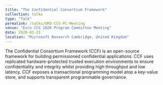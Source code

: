 ```yaml
---
title: "The Confidential Consortium Framework"
collection: talks
type: "Talk"
permalink: /talks/URO-CCS-PC-Meeting
venue: "Euro CCS 2020 Program Committee Meeting"
date: 2020-02-21
location: "Microsoft Research Cambridge, United Kingdom"
---
```


The Confidential Consortium Framework (CCF) is an open-source framework for building permissioned confidential applications. CCF uses replicated hardware-protected trusted execution environments to ensure confidentiality and integrity whilst providing high throughput and low latency. CCF exposes a transactional programming model atop a key-value store, and supports transparent programmable governance.
